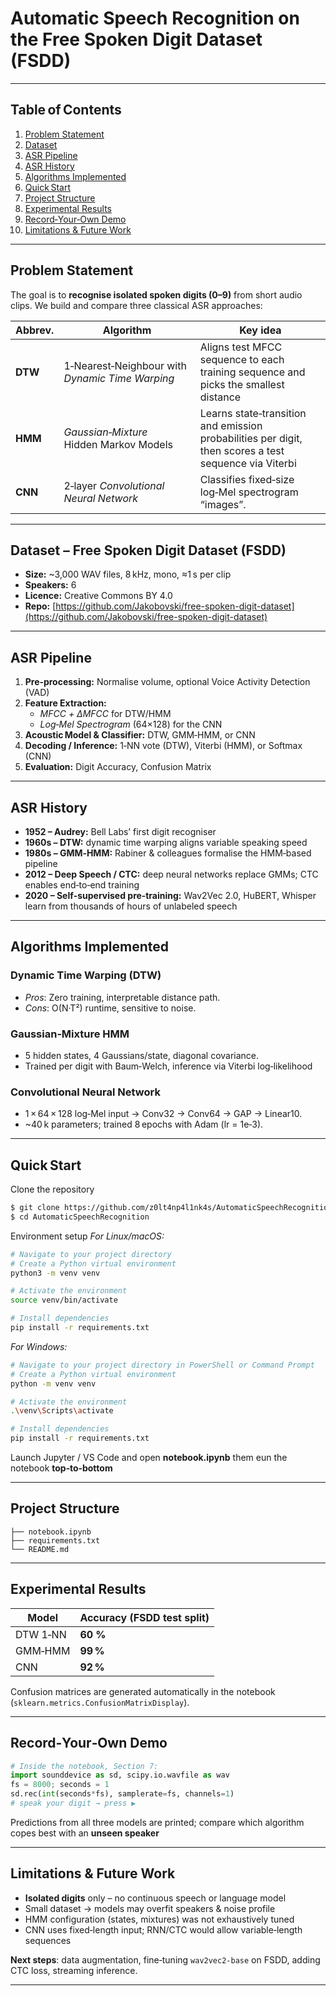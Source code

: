 # Automatic Speech Recognition on the Free Spoken Digit Dataset (FSDD)

---

## Table of Contents

1. [Problem Statement](#problem-statement)
2. [Dataset](#dataset)
3. [ASR Pipeline](#asr-pipeline)
4. [ASR History](#asr-history)
5. [Algorithms Implemented](#algorithms-implemented)
6. [Quick Start](#quick-start)
7. [Project Structure](#project-structure)
8. [Experimental Results](#experimental-results)
9. [Record‑Your‑Own Demo](#record‑your‑own-demo)
10. [Limitations & Future Work](#limitations--future-work)

---

## Problem Statement

The goal is to **recognise isolated spoken digits (0–9)** from short audio clips.  We build and compare three classical ASR approaches:

| Abbrev. | Algorithm                                       | Key idea                                                                                               |
| ------- | ----------------------------------------------- | ------------------------------------------------------------------------------------------------------ |
| **DTW** | 1‑Nearest‑Neighbour with *Dynamic Time Warping* | Aligns test MFCC sequence to each training sequence and picks the smallest distance                    |
| **HMM** | *Gaussian‑Mixture* Hidden Markov Models         | Learns state‑transition and emission probabilities per digit, then scores a test sequence via Viterbi   |
| **CNN** | 2‑layer *Convolutional Neural Network*          | Classifies fixed‑size log‑Mel spectrogram “images”.                                                   |

---

## Dataset – Free Spoken Digit Dataset (FSDD)

- **Size:** \~3,000 WAV files, 8 kHz, mono, ≈1 s per clip
- **Speakers:** 6
- **Licence:** Creative Commons BY 4.0
- **Repo:** [https://github.com/Jakobovski/free-spoken-digit-dataset](https://github.com/Jakobovski/free-spoken-digit-dataset)

---

## ASR Pipeline

1. **Pre‑processing:**  Normalise volume, optional Voice Activity Detection (VAD)
2. **Feature Extraction:**
   - *MFCC + ΔMFCC* for DTW/HMM
   - *Log‑Mel Spectrogram* (64×128) for the CNN
3. **Acoustic Model & Classifier:** DTW, GMM‑HMM, or CNN
4. **Decoding / Inference:**  1‑NN vote (DTW), Viterbi (HMM), or Softmax (CNN)
5. **Evaluation:**  Digit Accuracy, Confusion Matrix

---

## ASR History
- **1952 – Audrey:** Bell Labs’ first digit recogniser
- **1960s – DTW:** dynamic time warping aligns variable speaking speed
- **1980s – GMM‑HMM:** Rabiner & colleagues formalise the HMM‑based pipeline
- **2012 – Deep Speech / CTC:** deep neural networks replace GMMs; CTC enables end‑to‑end training
- **2020 – Self‑supervised pre‑training:** Wav2Vec 2.0, HuBERT, Whisper learn from thousands of hours of unlabeled speech

---

## Algorithms Implemented

### Dynamic Time Warping (DTW)

- *Pros*: Zero training, interpretable distance path.
- *Cons*: O(N·T²) runtime, sensitive to noise.

### Gaussian‑Mixture HMM

- 5 hidden states, 4 Gaussians/state, diagonal covariance.
- Trained per digit with Baum‑Welch, inference via Viterbi log‑likelihood

### Convolutional Neural Network

- 1 × 64 × 128 log‑Mel input → Conv32 → Conv64 → GAP → Linear10.
- \~40 k parameters; trained 8 epochs with Adam (lr = 1e‑3).

---

## Quick Start

Clone the repository
```bash
$ git clone https://github.com/z0lt4np4l1nk4s/AutomaticSpeechRecognition
$ cd AutomaticSpeechRecognition
```
Environment setup
*For Linux/macOS:*
```bash
# Navigate to your project directory
# Create a Python virtual environment
python3 -m venv venv

# Activate the environment
source venv/bin/activate

# Install dependencies
pip install -r requirements.txt
```

*For Windows:*
```bash
# Navigate to your project directory in PowerShell or Command Prompt
# Create a Python virtual environment
python -m venv venv

# Activate the environment
.\venv\Scripts\activate

# Install dependencies
pip install -r requirements.txt
```

Launch Jupyter / VS Code and open **notebook.ipynb** them eun the notebook **top‑to‑bottom**

---

## Project Structure

```text
├── notebook.ipynb
├── requirements.txt
└── README.md
```

---

## Experimental Results

| Model    | Accuracy (FSDD test split) |
| -------- | -------------------------- |
| DTW 1‑NN | **60 %**                   |
| GMM‑HMM  | **99 %**                   |
| CNN      | **92 %**                   |

Confusion matrices are generated automatically in the notebook (`sklearn.metrics.ConfusionMatrixDisplay`).

---

## Record‑Your‑Own Demo

```python
# Inside the notebook, Section 7:
import sounddevice as sd, scipy.io.wavfile as wav
fs = 8000; seconds = 1
sd.rec(int(seconds*fs), samplerate=fs, channels=1)
# speak your digit → press ▶
```

Predictions from all three models are printed; compare which algorithm copes best with an **unseen speaker**

---

## Limitations & Future Work

- **Isolated digits** only – no continuous speech or language model
- Small dataset → models may overfit speakers & noise profile
- HMM configuration (states, mixtures) was not exhaustively tuned
- CNN uses fixed‑length input; RNN/CTC would allow variable‑length sequences

**Next steps**: data augmentation, fine‑tuning `wav2vec2‑base` on FSDD, adding CTC loss, streaming inference.

---


